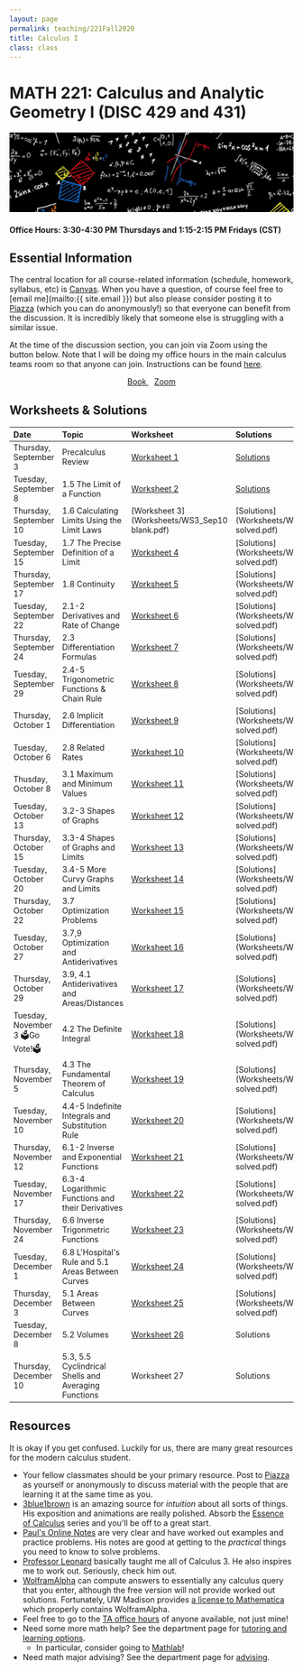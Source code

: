 ```yaml
---
layout: page
permalink: teaching/221Fall2020
title: Calculus I
class: class
---
```


# MATH 221: Calculus and Analytic Geometry I (DISC 429 and 431)
![fire calculus picture](/images/projects/calculus1.jpg)

#### **Office Hours:**  3:30-4:30 PM Thursdays and 1:15-2:15 PM Fridays (CST)

## Essential Information

The central location for all course-related information (schedule, homework, syllabus, etc) is [Canvas](https://canvas.wisc.edu/courses/212363). When you have a question, of course feel free to [email me](mailto:{{ site.email }}) but also please consider posting it to [Piazza](https://piazza.com/class/ked7uy10ib47n3?cid=5#) (which you can do anonymously!) so that everyone can benefit from the discussion. It is incredibly likely that someone else is struggling with a similar issue.

At the time of the discussion section, you can join via Zoom using the button below. Note that I will be doing my office hours in the main calculus teams room so that anyone can join. Instructions can be found [here](https://canvas.wisc.edu/courses/212363/pages/office-hours?module_item_id=2833122).

<div class="button-container" style="text-align: center">
    <a href="https://www.cengage.com/c/calculus-8e-stewart/9781285740621PF/" class="button" style="margin:5px">
    <i class="fas fa-book"></i>
    Book
    </a>
    <a href="https://uwmadison.zoom.us/j/95073751731?pwd=M0lHY1p4aXJHR3pWZjJhNG9wK3RSZz09" class="button" style="margin:5px">
    <i class="fas fa-video"></i>
    Zoom
    </a>
</div>


## Worksheets & Solutions

| Date | Topic | Worksheet |  Solutions |
| :--------- | :---------  | :-----  | :---- |
| Thursday, September 3   | Precalculus Review | [Worksheet 1](Worksheets/WS1_Sep3.pdf) | [Solutions](Worksheets/WS1_Sep3sol.pdf)  | 
| Tuesday, September 8 | 1.5 The Limit of a Function | [Worksheet 2](Worksheets/WS2_Sep8.pdf) | [Solutions](Worksheets/WS2_Sep8sol.pdf) | 
| Thursday, September 10 | 1.6 Calculating Limits Using the Limit Laws | [Worksheet 3](Worksheets/WS3_Sep10 blank.pdf) | [Solutions](Worksheets/WS3_Sep10 solved.pdf)  | 
| Tuesday, September 15 | 1.7 The Precise Definition of a Limit | [Worksheet 4](Worksheets/WS4_Sep15.pdf) | [Solutions](Worksheets/WS4_Sep15 solved.pdf) | 
| Thursday, September 17| 1.8 Continuity | [Worksheet 5](Worksheets/WS5_Sep17.pdf) | [Solutions](Worksheets/WS5_Sep17 solved.pdf) |
| Tuesday, September 22| 2.1-2 Derivatives and Rate of Change | [Worksheet 6](Worksheets/WS6_Sep22.pdf) | [Solutions](Worksheets/WS6_Sep22 solved.pdf) |
| Thursday, September 24 | 2.3 Differentiation Formulas | [Worksheet 7](Worksheets/WS7_Sep24.pdf) | [Solutions](Worksheets/WS7_Sep24 solved.pdf) |
| Tuesday, September 29 | 2.4-5 Trigonometric Functions & Chain Rule | [Worksheet 8](Worksheets/WS8_Sep29.pdf) | [Solutions](Worksheets/WS8_Sep29 solved.pdf) |
| Thursday, October 1| 2.6 Implicit Differentiation | [Worksheet 9](Worksheets/WS9_Oct1.pdf) | [Solutions](Worksheets/WS9_Oct1 solved.pdf) |
| Tuesday, October 6 | 2.8 Related Rates| [Worksheet 10](Worksheets/WS10_Oct6.pdf) | [Solutions](Worksheets/WS10_Oct6 solved.pdf) |
| Thusday, October 8 | 3.1 Maximum and Minimum Values  | [Worksheet 11](Worksheets/WS11_Oct8.pdf) | [Solutions](Worksheets/WS11_Oct8 solved.pdf) |
| Tuesday, October 13 | 3.2-3 Shapes of Graphs | [Worksheet 12](Worksheets/WS12_Oct13.pdf) | [Solutions](Worksheets/WS12_Oct13 solved.pdf) |
| Thursday, October 15 | 3.3-4 Shapes of Graphs and Limits | [Worksheet 13](Worksheets/WS13_Oct15.pdf) | [Solutions](Worksheets/WS13_Oct15 solved.pdf) |
| Tuesday, October 20 | 3.4-5 More Curvy Graphs and Limits | [Worksheet 14](Worksheets/WS14_Oct20.pdf) | [Solutions](Worksheets/WS14_Oct20 solved.pdf) |
| Thursday, October 22 | 3.7 Optimization Problems | [Worksheet 15](Worksheets/WS15_Oct22.pdf) | [Solutions](Worksheets/WS15_Oct22 solved.pdf) |
| Tuesday, October 27 | 3.7,9 Optimization and Antiderivatives | [Worksheet 16](Worksheets/WS16_Oct27.pdf) | [Solutions](Worksheets/WS16_Oct27 solved.pdf)|
| Thursday, October 29 | 3.9, 4.1 Antiderivatives and Areas/Distances | [Worksheet 17](Worksheets/WS17_Oct29.pdf) | [Solutions](Worksheets/WS17_Oct29 solved.pdf) |
| Tuesday, November 3 🗳️Go Vote!🗳️| 4.2 The Definite Integral | [Worksheet 18](Worksheets/WS18_Nov3.pdf) | [Solutions](Worksheets/WS18_Nov3 solved.pdf) |
| Thursday, November 5 | 4.3 The Fundamental Theorem of Calculus | [Worksheet 19](Worksheets/WS19_Nov5.pdf) | [Solutions](Worksheets/WS19_Nov5 solved.pdf) |
| Tuesday, November 10 | 4.4-5 Indefinite Integrals and Substitution Rule| [Worksheet 20](Worksheets/WS20_Nov10.pdf) | [Solutions](Worksheets/WS20_Nov10 solved.pdf) |
| Thursday, November 12 | 6.1-2 Inverse and Exponential Functions | [Worksheet 21](Worksheets/WS21_Nov12.pdf) | [Solutions](Worksheets/WS21_Nov12 solved.pdf) |
| Tuesday, November 17 | 6.3-4 Logarithmic Functions and their Derivatives | [Worksheet 22](Worksheets/WS22_Nov17.pdf) | [Solutions](Worksheets/WS22_Nov17 solved.pdf) |
| Thursday, November 24| 6.6 Inverse Trigonmetric Functions | [Worksheet 23](Worksheets/WS23_Nov24.pdf) | [Solutions](Worksheets/WS23_Nov24 solved.pdf) |
| Tuesday, December 1| 6.8 L'Hospital's Rule and 5.1 Areas Between Curves | [Worksheet 24](Worksheets/WS24_Dec1.pdf) | [Solutions](Worksheets/WS24_Dec1 solved.pdf) |
| Thursday, December 3 | 5.1 Areas Between Curves | [Worksheet 25](Worksheets/WS25_Dec3.pdf) | [Solutions](Worksheets/WS25_Dec3 solved.pdf) |
| Tuesday, December 8 | 5.2 Volumes | [Worksheet 26](Worksheets/WS26_Dec8.pdf) | Solutions |
| Thursday, December 10 | 5.3, 5.5 Cyclindrical Shells and Averaging Functions | Worksheet 27 | Solutions |


## Resources

It is okay if you get confused. Luckily for us, there are many great resources for the modern calculus student. 

- Your fellow classmates should be your primary resource. Post to [Piazza](https://piazza.com/class/ked7uy10ib47n3) as yourself or anonymously to discuss material with the people that are learning it at the same time as you.
- [3blue1brown](https://www.youtube.com/channel/UCYO_jab_esuFRV4b17AJtAw) is an amazing source for *intuition* about all sorts of things. His exposition and animations are really polished. Absorb the [Essence of Calculus](https://www.youtube.com/watch?v=WUvTyaaNkzM&list=PLZHQObOWTQDMsr9K-rj53DwVRMYO3t5Yr) series and you'll be off to a great start.
- [Paul's Online Notes](https://tutorial.math.lamar.edu/classes/calci/calci.aspx) are very clear and have worked out examples and practice problems. His notes are good at getting to the *practical* things you need to know to solve problems.
- [Professor Leonard](https://www.youtube.com/channel/UCoHhuummRZaIVX7bD4t2czg) basically taught me all of Calculus 3. He also inspires me to work out. Seriously, check him out.
- [WolframAlpha](https://www.wolframalpha.com/) can compute answers to essentially any calculus query that you enter, although the free version will not provide worked out solutions. Fortunately, UW Madison provides [a license to Mathematica](https://software.wisc.edu/cgi-bin/ssl/csl_download.cgi) which properly contains WolframAlpha.
- Feel free to go to the [TA office hours](https://canvas.wisc.edu/courses/212363/pages/office-hours?module_item_id=2833122) of anyone available, not just mine!
- Need some more math help? See the department page for [tutoring and learning options](https://www.math.wisc.edu/undergraduate/tutoring).
  - In particular, consider going to [Mathlab](https://www.math.wisc.edu/undergraduate/mathlab)!
- Need math major advising? See the department page for [advising](https://www.math.wisc.edu/undergraduate/advising).